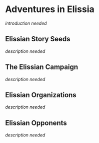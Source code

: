 # Adventures in Elissia

*introduction needed*

## Elissian Story Seeds

*description needed*

## The Elissian Campaign

*description needed*

## Elissian Organizations

*description needed*

## Elissian Opponents

*description needed*


